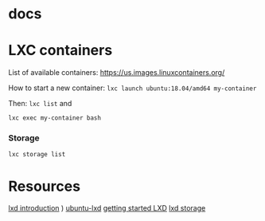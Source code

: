 # docs

LXC containers
====

List of available containers:
https://us.images.linuxcontainers.org/

How to start a new container:
```lxc launch ubuntu:18.04/amd64 my-container```

Then:
`lxc list` and 
```
lxc exec my-container bash
```
### Storage
`lxc storage list`




Resources
====
[lxd introduction](https://stgraber.org/2016/03/11/lxd-2-0-introduction-to-lxd-112/) )
[ubuntu-lxd](https://powersj.github.io/post/ubuntu-lxd/)
[getting started LXD](https://linuxcontainers.org/lxd/getting-started-cli/)
[lxd storage](https://insights.ubuntu.com/2017/07/12/storage-management-in-lxd-2-15)





